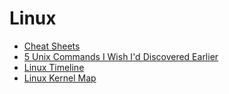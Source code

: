 # Linux

* [Cheat Sheets](http://overapi.com/)
* [5 Unix Commands I Wish I'd Discovered Earlier](http://spin.atomicobject.com/2013/09/09/5-unix-commands/)
* [Linux Timeline](https://upload.wikimedia.org/wikipedia/commons/1/1b/Linux_Distribution_Timeline.svg)
* [Linux Kernel Map](https://makelinux.github.io/kernel/map/)
